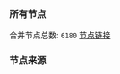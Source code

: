 ### 所有节点
合并节点总数: `6180`
[节点链接](https://github.com/rzhy1/33/raw/master/sub/sub_merge_base64.txt)

### 节点来源
